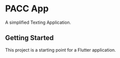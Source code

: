 # PACC App

A simplified Texting Application.

## Getting Started

This project is a starting point for a Flutter application.




